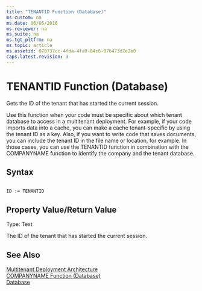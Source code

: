 ```yaml
---
title: "TENANTID Function (Database)"
ms.custom: na
ms.date: 06/05/2016
ms.reviewer: na
ms.suite: na
ms.tgt_pltfrm: na
ms.topic: article
ms.assetid: 070737cc-4fda-4fa9-84c6-976473d7e2e0
caps.latest.revision: 3
---
```

# TENANTID Function (Database)
Gets the ID of the tenant that has started the current session.  
  
 Use this function when your code must be specific about which tenant database to access in a multitenant deployment. For example, if your code imports data into a cache, you can make a cache tenant\-specific by using the tenant ID as a key. Also, if you want to write code that saves documents, you can include the tenant ID in the file name or location, for example. In those cases, you can use the TENANTID function in combination with the COMPANYNAME function to identify the company and the tenant database.  
  
## Syntax  
  
```  
  
ID := TENANTID  
```  
  
## Property Value\/Return Value  
 Type: Text  
  
 The ID of the tenant that has started the current session.  
  
## See Also  
 [Multitenant Deployment Architecture](Multitenant-Deployment-Architecture.md)   
 [COMPANYNAME Function \(Database\)](COMPANYNAME-Function--Database-.md)   
 [Database](Database.md)